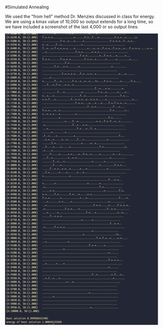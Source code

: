 #Simulated Annealing

We used the "from hell" method Dr. Menzies discussed in class for energy.  We are using a kmax value of 10,000 so output extends for a long time, so we have included a screenshot of the last 4,000 or so output lines:

![out](pics/out.png)